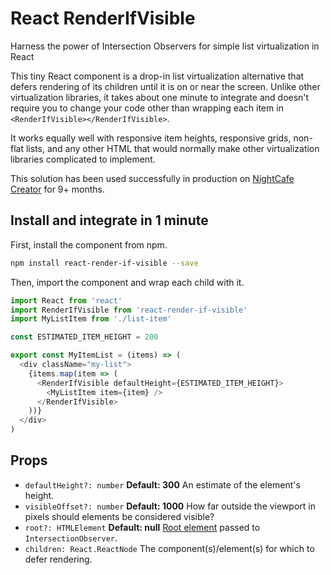 # React RenderIfVisible
Harness the power of Intersection Observers for simple list virtualization in React

This tiny React component is a drop-in list virtualization alternative that defers rendering of its children until it is on or near the screen. Unlike other virtualization libraries, it takes about one minute to integrate and doesn't require you to change your code other than wrapping each item in `<RenderIfVisible></RenderIfVisible>`.

It works equally well with responsive item heights, responsive grids, non-flat lists, and any other HTML that would normally make other virtualization libraries complicated to implement.

This solution has been used successfully in production on [NightCafe Creator](https://creator.nightcafe.studio) for 9+ months.

## Install and integrate in 1 minute

First, install the component from npm.

```bash
npm install react-render-if-visible --save
```

Then, import the component and wrap each child with it.

```javascript
import React from 'react'
import RenderIfVisible from 'react-render-if-visible'
import MyListItem from './list-item' 

const ESTIMATED_ITEM_HEIGHT = 200

export const MyItemList = (items) => (
  <div className="my-list">
    {items.map(item => (
      <RenderIfVisible defaultHeight={ESTIMATED_ITEM_HEIGHT}>
        <MyListItem item={item} />
      </RenderIfVisible>
    ))}
  </div>
)
```

## Props

- `defaultHeight?: number` __Default: 300__ An estimate of the element's height.
- `visibleOffset?: number` __Default: 1000__ How far outside the viewport in pixels should elements be considered visible?
- `root?: HTMLElement` __Default: null__ [Root element](https://developer.mozilla.org/en-US/docs/Web/API/Intersection_Observer_API#intersection_observer_concepts_and_usage) passed to `IntersectionObserver`.
- `children: React.ReactNode` The component(s)/element(s) for which to defer rendering.